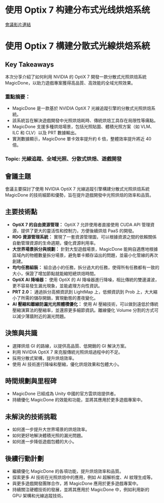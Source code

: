 # 使用 Optix 7 构建分布式光线烘焙系统
[會議影片連結](https://www.nvidia.com/gtc/session-catalog/?search=%E4%BD%BF%E7%94%A8%20Optix%207%20%E6%9E%84%E5%BB%BA%E5%88%86%E5%B8%83%E5%BC%8F%E5%85%89%E7%BA%BF%E7%83%98%E7%84%99%E7%B3%BB%E7%BB%9F&tab.catalogallsessionstab=16566177511100015Kus#/session/1727639863789001gc1u)
# 使用 Optix 7 構建分散式光線烘焙系統

## Key Takeaways
本次分享介紹了如何利用 NVIDIA 的 OptiX 7 開發一款分散式光照烘焙系統 MagicDone，以助力遊戲專案獲得高品質、高效能的全域光照效果。
### 重點摘要：
*   MagicDone 是一款基於 NVIDIA OptiX 7 光線追蹤引擎的分散式光照烘焙系統。
*   該系統旨在解決遊戲開發中光照烘焙耗時、傳統烘焙工具存在局限性等痛點。
*   MagicDone 支援多種烘焙場景，包括光照貼圖、體積光照方案（如 VLM、ILC 和 CLV）以及 PRT 數據輸出。
*   實測數據顯示，MagicDone 單卡效率提升約 6 倍，整體效率提升將近 40 倍。
### Topic: 光線追蹤、全域光照、分散式烘焙、遊戲開發

## 會議主題
會議主要探討了使用 NVIDIA OptiX 7 光線追蹤引擎構建分散式光照烘焙系統 MagicDone 的技術細節和優勢，旨在提升遊戲開發中光照烘焙的效率和品質。

## 主要技術點
*   **OptiX 7 的自由資源管理：** OptiX 7 允許使用者直接使用 CUDA API 管理資源，提供了更大的靈活性和控制力，方便後續烘焙 PaaS 的開發。
*   **RDG 資源管理系統：** 實現了一套資源管理圖，可以根據資源之間的依賴關係自動管理資源的生命週期，優化資源利用率。
*   **大世界場景拆分與規劃：** 針對大型遊戲場景，MagicDone 能夠自適應地根據區域內的物體數量拆分場景，避免單卡顯存溢出的問題，並最小化管線的再次創建。
*   **均勻任務組裝：** 組合過小的任務，拆分過大的任務，使得所有任務都有一致的大小，保證了增加節點就能縮短總烘焙時間。
*   **OptiX AI 降噪器：** 使用 OptiX 的 AI 降噪器進行降噪，相比傳統的雙邊濾波，更不容易發生漏光現象，並能處理方向性資訊。
*   **PRT 2.0：** 通過拆分高頻資訊到 LightMap 上，低頻資訊到 Prob 上，大大縮小了所需的儲存開銷，實現動態的晝夜變化。
*   **AI 壓縮和離線防漏光光照體積優化：** 使用 AI 壓縮技術，可以做到遠低於傳統壓縮演算法的壓縮率，並還原更多細節資訊。離線優化 Volume 分割的方式可以減少薄牆附近的漏光問題。

## 決策與共識
*   選擇烘焙 GI 的路線，以提供高品質、低開銷的 GI 解決方案。
*   利用 NVIDIA OptiX 7 來克服傳統光照烘焙過程中的不足。
*   採用分散式架構，提升烘焙效率。
*   使用 AI 技術進行降噪和壓縮，優化烘焙效果和包體大小。

## 時間規劃與里程碑
*   MagicDone 已經成為 Unity 中國的官方雲烘焙提供者。
*   持續優化 MagicDone 的效能和功能，並將其應用於更多遊戲專案中。

## 未解決的技術挑戰
*   如何進一步提升大世界場景的烘焙效率。
*   如何更好地解決體積光照的漏光問題。
*   如何進一步降低遊戲包體的大小。

## 後續行動計劃
*   繼續優化 MagicDone 的各項功能，提升烘焙效率和品質。
*   探索更多 AI 技術在光照烘焙中的應用，例如 AI 超解析度、AI 紋理生成等。
*   與更多遊戲開發團隊合作，將 MagicDone 應用於更多遊戲專案中。
*   持續關注硬體技術的發展，並將其應用於 MagicDone 中，例如利用新的 GPU 架構和光線追蹤技術。

